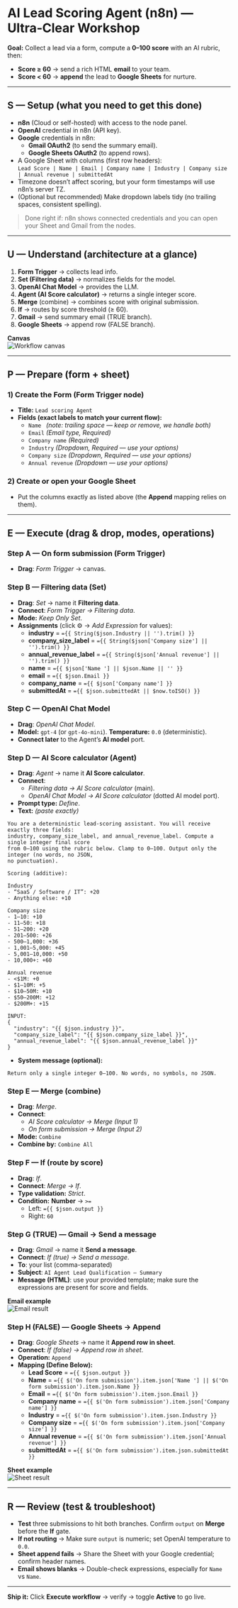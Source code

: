 # AI Lead Scoring Agent (n8n) — Ultra‑Clear Workshop

**Goal:** Collect a lead via a form, compute a **0–100 score** with an AI rubric, then:
- **Score ≥ 60** → send a rich HTML **email** to your team.
- **Score < 60** → **append** the lead to **Google Sheets** for nurture.

---

## S — Setup (what you need to get this done)
- **n8n** (Cloud or self-hosted) with access to the node panel.
- **OpenAI** credential in n8n (API key).
- **Google** credentials in n8n:
  - **Gmail OAuth2** (to send the summary email).
  - **Google Sheets OAuth2** (to append rows).
- A Google Sheet with columns (first row headers):  
  `Lead Score | Name | Email | Company name | Industry | Company size | Annual revenue | submittedAt`
- Timezone doesn’t affect scoring, but your form timestamps will use n8n’s server TZ.
- (Optional but recommended) Make dropdown labels tidy (no trailing spaces, consistent spelling).

> Done right if: n8n shows connected credentials and you can open your Sheet and Gmail from the nodes.

---

## U — Understand (architecture at a glance)

1. **Form Trigger** → collects lead info.  
2. **Set (Filtering data)** → normalizes fields for the model.  
3. **OpenAI Chat Model** → provides the LLM.  
4. **Agent (AI Score calculator)** → returns a single integer score.  
5. **Merge** (combine) → combines score with original submission.  
6. **If** → routes by score threshold (≥ 60).  
7. **Gmail** → send summary email (TRUE branch).  
8. **Google Sheets** → append row (FALSE branch).

**Canvas**  
![Workflow canvas](images/canvas.png)

---

## P — Prepare (form + sheet)

### 1) Create the Form (Form Trigger node)
- **Title:** `Lead scoring Agent`
- **Fields (exact labels to match your current flow):**
  - `Name ` *(note: trailing space — keep or remove, we handle both)*
  - `Email` *(Email type, Required)*
  - `Company name` *(Required)*
  - `Industry` *(Dropdown, Required — use your options)*
  - `Company size` *(Dropdown, Required — use your options)*
  - `Annual revenue` *(Dropdown — use your options)*

### 2) Create or open your Google Sheet
- Put the columns exactly as listed above (the **Append** mapping relies on them).

---

## E — Execute (drag & drop, modes, operations)

### Step A — **On form submission** (Form Trigger)
- **Drag**: *Form Trigger* → canvas.

### Step B — **Filtering data** (Set)
- **Drag**: *Set* → name it **Filtering data**.
- **Connect**: *Form Trigger → Filtering data*.
- **Mode:** *Keep Only Set*.
- **Assignments** (click ⚙️ → *Add Expression* for values):
  - **industry** = `={{ String($json.Industry || '').trim() }}`
  - **company_size_label** = `={{ String($json['Company size'] || '').trim() }}`
  - **annual_revenue_label** = `={{ String($json['Annual revenue'] || '').trim() }}`
  - **name** = `={{ $json['Name '] || $json.Name || '' }}`
  - **email** = `={{ $json.Email }}`
  - **company_name** = `={{ $json['Company name'] }}`
  - **submittedAt** = `={{ $json.submittedAt || $now.toISO() }}`

### Step C — **OpenAI Chat Model**
- **Drag**: *OpenAI Chat Model*.
- **Model:** `gpt-4` (or `gpt-4o-mini`). **Temperature:** `0.0` (deterministic).
- **Connect later** to the Agent’s **AI model** port.

### Step D — **AI Score calculator** (Agent)
- **Drag**: *Agent* → name it **AI Score calculator**.
- **Connect**:
  - *Filtering data → AI Score calculator* (main).
  - *OpenAI Chat Model → AI Score calculator* (dotted AI model port).
- **Prompt type:** *Define*.
- **Text:** *(paste exactly)*
```
You are a deterministic lead-scoring assistant. You will receive exactly three fields: 
industry, company_size_label, and annual_revenue_label. Compute a single integer final score 
from 0–100 using the rubric below. Clamp to 0–100. Output only the integer (no words, no JSON, 
no punctuation).

Scoring (additive):

Industry
- “SaaS / Software / IT”: +20
- Anything else: +10

Company size
- 1–10: +10
- 11–50: +18
- 51–200: +20
- 201–500: +26
- 500–1,000: +36
- 1,001–5,000: +45
- 5,001–10,000: +50
- 10,000+: +60

Annual revenue
- <$1M: +0
- $1–10M: +5
- $10–50M: +10
- $50–200M: +12
- $200M+: +15

INPUT:
{
  "industry": "{{ $json.industry }}",
  "company_size_label": "{{ $json.company_size_label }}",
  "annual_revenue_label": "{{ $json.annual_revenue_label }}"
}
```
- **System message (optional):**
```
Return only a single integer 0–100. No words, no symbols, no JSON.
```

### Step E — **Merge** (combine)
- **Drag**: *Merge*.
- **Connect**:
  - *AI Score calculator → Merge (Input 1)*
  - *On form submission → Merge (Input 2)*
- **Mode:** `Combine`
- **Combine by:** `Combine All`

### Step F — **If** (route by score)
- **Drag**: *If*.
- **Connect**: *Merge → If*.
- **Type validation:** *Strict*.
- **Condition:** **Number** → `>=`
  - Left: `={{ $json.output }}`
  - Right: `60`

### Step G (TRUE) — **Gmail → Send a message**
- **Drag**: *Gmail* → name it **Send a message**.
- **Connect**: *If (true) → Send a message*.
- **To**: your list (comma-separated)
- **Subject**: `AI Agent Lead Qualification — Summary`
- **Message (HTML)**: use your provided template; make sure the expressions are present for score and fields.

**Email example**  
![Email result](images/gmail.png)

### Step H (FALSE) — **Google Sheets → Append**
- **Drag**: *Google Sheets* → name it **Append row in sheet**.
- **Connect**: *If (false) → Append row in sheet*.
- **Operation:** `Append`
- **Mapping (Define Below):**
  - **Lead Score** = `={{ $json.output }}`
  - **Name** = `={{ $('On form submission').item.json['Name '] || $('On form submission').item.json.Name }}`
  - **Email** = `={{ $('On form submission').item.json.Email }}`
  - **Company name** = `={{ $('On form submission').item.json['Company name'] }}`
  - **Industry** = `={{ $('On form submission').item.json.Industry }}`
  - **Company size** = `={{ $('On form submission').item.json['Company size'] }}`
  - **Annual revenue** = `={{ $('On form submission').item.json['Annual revenue'] }}`
  - **submittedAt** = `={{ $('On form submission').item.json.submittedAt }}`

**Sheet example**  
![Sheet result](images/sheets.png)

---

## R — Review (test & troubleshoot)
- **Test** three submissions to hit both branches. Confirm `output` on **Merge** before the **If** gate.
- **If not routing** → Make sure `output` is numeric; set OpenAI temperature to `0.0`.  
- **Sheet append fails** → Share the Sheet with your Google credential; confirm header names.  
- **Email shows blanks** → Double-check expressions, especially for `Name ` vs `Name`.

---

**Ship it:** Click **Execute workflow** → verify → toggle **Active** to go live.
